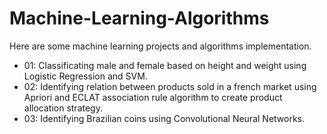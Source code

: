 # Machine-Learning-Algorithms

Here are some machine learning projects and algorithms implementation.

- 01: Classificating male and female based on height and weight using Logistic Regression and SVM.
- 02: Identifying relation between products sold in a french market using Apriori and ECLAT association rule algorithm to create product allocation strategy.
- 03: Identifying Brazilian coins using Convolutional Neural Networks.

